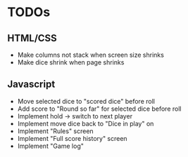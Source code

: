 # TODOs

## HTML/CSS

* Make columns not stack when screen size shrinks
* Make dice shrink when page shrinks

## Javascript

* Move selected dice to "scored dice" before roll
* Add score to "Round so far" for selected dice before roll
* Implement hold -> switch to next player
* Implement move dice back to "Dice in play" on 
* Implement "Rules" screen
* Implement "Full score history" screen
* Implement "Game log"

